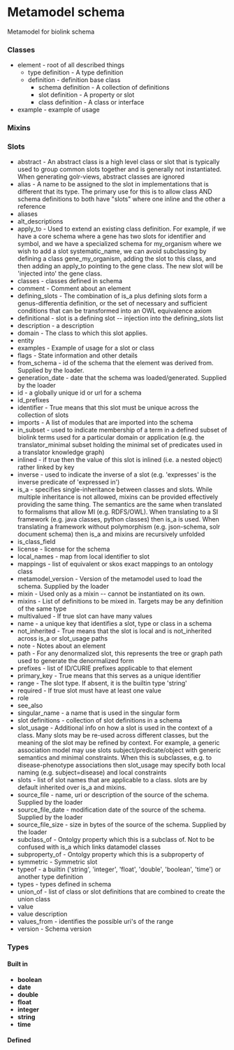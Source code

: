 # Metamodel schema


Metamodel for biolink schema

### Classes

 * element - root of all described things
    * type definition - A type definition
    * definition - definition base class
       * schema definition - A collection of definitions
       * slot definition - A property or slot
       * class definition - A class or interface
 * example - example of usage
### Mixins

### Slots

 * abstract - An abstract class is a high level class or slot that is typically used to group common slots together and is generally not instantiated. When generating golr-views, abstract classes are ignored
 * alias - A name to be assigned to the slot in implementations that is different that its type.  The primary use for this is to allow class AND schema definitions to both have "slots" where one inline and the other a reference
 * aliases
 * alt_descriptions
 * apply_to - Used to extend an existing class definition. For example, if we have a core schema where a gene has two slots for identifier and symbol, and we have a specialized schema for my_organism where we wish to add a slot systematic_name, we can avoid subclassing by defining a class gene_my_organism, adding the slot to this class, and then adding an apply_to pointing to the gene class. The new slot will be 'injected into' the gene class.
 * classes - classes defined in schema
 * comment - Comment about an element
 * defining_slots - The combination of is_a plus defining slots form a genus-differentia definition, or the set of necessary and sufficient conditions that can be transformed into an OWL equivalence axiom
 * definitional - slot is a defining slot -- injection into the defining_slots list
 * description - a description
 * domain - The class to which this slot applies.
 * entity
 * examples - Example of usage for a slot or class
 * flags - State information and other details
 * from_schema - id of the schema that the element was derived from.  Supplied by the loader.
 * generation_date - date that the schema was loaded/generated.  Supplied by the loader
 * id - a globally unique id or url for a schema
 * id_prefixes
 * identifier - True means that this slot must be unique across the collection of slots
 * imports - A list of modules that are imported into the schema
 * in_subset - used to indicate membership of a term in a defined subset of biolink terms used for a particular domain or application (e.g. the translator_minimal subset holding the minimal set of predicates used in a translator knowledge graph)
 * inlined - if true then the value of this slot is inlined (i.e. a nested object) rather linked by key
 * inverse - used to indicate the inverse of a slot (e.g. 'expresses' is the inverse predicate of 'expressed in')
 * is_a - specifies single-inheritance between classes and slots. While multiple inheritance is not allowed, mixins can be provided effectively providing the same thing. The semantics are the same when translated to formalisms that allow MI (e.g. RDFS/OWL). When translating to a SI framework (e.g. java classes, python classes) then is_a is used. When translating a framework without polymorphism (e.g. json-schema, solr document schema) then is_a and mixins are recursively unfolded
 * is_class_field
 * license - license for the schema
 * local_names - map from local identifier to slot
 * mappings - list of equivalent or skos exact mappings to an ontology class
 * metamodel_version - Version of the metamodel used to load the schema. Supplied by the loader
 * mixin - Used only as a mixin -- cannot be instantiated on its own.
 * mixins - List of definitions to be mixed in. Targets may be any definition of the same type
 * multivalued - If true slot can have many values
 * name - a unique key that identifies a slot, type or class in a schema
 * not_inherited - True means that the slot is local and is not_inherited across is_a or slot_usage paths
 * note - Notes about an element
 * path - For any denormalized slot, this represents the tree or graph path used to generate the denormalized form
 * prefixes - list of ID/CURIE prefixes applicable to that element
 * primary_key - True means that this serves as a unique identifier
 * range - The slot type.  If absent, it is the builtin type 'string'
 * required - If true slot must have at least one value
 * role
 * see_also
 * singular_name - a name that is used in the singular form
 * slot definitions - collection of slot definitions in a schema
 * slot_usage - Additional info on how a slot is used in the context of a class. Many slots may be re-used across different classes, but the meaning of the slot may be refined by context. For example, a generic association model may use slots subject/predicate/object with generic semantics and minimal constraints. When this is subclasses, e.g. to disease-phenotype associations then slot_usage may specify both local naming (e.g. subject=disease) and local constraints
 * slots - list of slot names that are applicable to a class. slots are by default inherited over is_a and mixins.
 * source_file - name, uri or description of the source of the schema.  Supplied by the loader
 * source_file_date - modification date of the source of the schema.  Supplied by the loader
 * source_file_size - size in bytes of the source of the schema.  Supplied by the loader
 * subclass_of - Ontolgy property which this is a subclass of. Not to be confused with is_a which links datamodel classes
 * subproperty_of - Ontolgy property which this is a subproperty of
 * symmetric - Symmetric slot
 * typeof - a builtin ('string', 'integer', 'float', 'double', 'boolean', 'time') or another type definition
 * types - types defined in schema
 * union_of - list of class or slot definitions that are combined to create the union class
 * value
 * value description
 * values_from - identifies the possible uri's of the range
 * version - Schema version
### Types

#### Built in

 * **boolean**
 * **date**
 * **double**
 * **float**
 * **integer**
 * **string**
 * **time**
#### Defined

